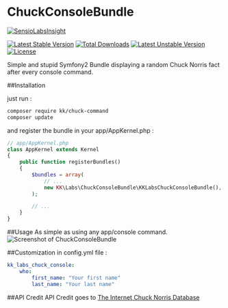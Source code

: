 # ChuckConsoleBundle
[![SensioLabsInsight](https://insight.sensiolabs.com/projects/0f9a6eb3-4979-4768-bf41-3e5389c3a60d/big.png)](https://insight.sensiolabs.com/projects/0f9a6eb3-4979-4768-bf41-3e5389c3a60d)

[![Latest Stable Version](https://poser.pugx.org/kk/chuck-command/v/stable.svg)](https://packagist.org/packages/kk/chuck-command) [![Total Downloads](https://poser.pugx.org/kk/chuck-command/downloads.svg)](https://packagist.org/packages/kk/chuck-command) [![Latest Unstable Version](https://poser.pugx.org/kk/chuck-command/v/unstable.svg)](https://packagist.org/packages/kk/chuck-command) [![License](https://poser.pugx.org/kk/chuck-command/license.svg)](https://packagist.org/packages/kk/chuck-command)

Simple and stupid Symfony2 Bundle displaying a random Chuck Norris fact after every console command.

##Installation

just run :
```bash
composer require kk/chuck-command
composer update
```

and register the bundle in your app/AppKernel.php :

```php
// app/AppKernel.php
class AppKernel extends Kernel
{
    public function registerBundles()
    {
        $bundles = array(
            // ...
            new KK\Labs\ChuckConsoleBundle\KKLabsChuckConsoleBundle(),
        );

        // ...
    }
}
```

##Usage
As simple as using any app/console command.
![Screenshot of ChuckConsoleBundle](https://pbs.twimg.com/media/CC-t99KWAAEH5Gy.png:large)

##Customization in config.yml file :
```yml
kk_labs_chuck_console:
    who:
        first_name: "Your first name"
        last_name: "Your last name"
```

##API Credit
API Credit goes to [The Internet Chuck Norris Database](http://www.icndb.com/api/)
